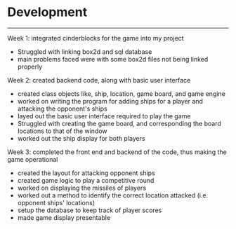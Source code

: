 # Development

---
Week 1: integrated cinderblocks for the game into my project

- Struggled with linking box2d and sql database
- main problems faced were with some box2d files not being linked properly


Week 2: created backend code, along with basic user interface

- created class objects like, ship, location, game board, and game engine
- worked on writing the program for adding ships for a player and attacking the opponent's ships
- layed out the basic user interface required to play the game
- Struggled with creating the game board, and corresponding the board locations to that of the window
- worked out the ship display for both players


Week 3: completed the front end and backend of the code, thus making the game operational

- created the layout for attacking opponent ships
- created game logic to play a competitive round
- worked on displaying the missiles of players
- worked out a method to identify the correct location attacked (i.e. opponent ships' locations)
- setup the database to keep track of player scores
- made game display presentable 